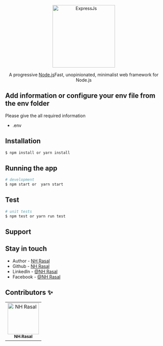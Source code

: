 <p align="center">
  <a href="https://expressjs.com" target="blank"><img src="https://expressjs.com/images/favicon.png" width="200" alt="ExpressJs" /></a>
</p>

  <p align="center">A progressive <a href="http://nodejs.org" target="_blank">Node.js</a>Fast, unopinionated, minimalist web framework for Node.js</p>
    <p align="center">

## Add information or configure your env file from the env folder

Please give the all required information

- .env

## Installation

```bash
$ npm install or yarn install
```

## Running the app

```bash
# development
$ npm start or  yarn start

```

## Test

```bash
# unit tests
$ npm test or yarn run test
```

## Support

## Stay in touch

- Author - [NH Rasal](https://www.linkedin.com/in/nhrasalcse/)
- Github - [NH Rasal](https://github.com/nhrasal/)
- LinkedIn - [@NH Rasal](https://www.linkedin.com/in/nhrasalcse/)
- Facebook - [@NH Rasal](https://www.facebook.com/nhrasal.cse/)

## Contributors ✨

<table>
  <tbody>
    <tr>
      <td align="center">
        <a href="https://github.com"><img src="https://avatars.githubusercontent.com/u/32142476?v=4" width="100px;" alt="NH Rasal"/><br /><sub><b>NH Rasal</b></sub></a>
      </td>
    </tr>
  </tbody>
</table>

